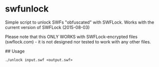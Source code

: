 # swfunlock
Simple script to unlock SWFs "obfuscated" with SWFLock. Works with the current version of SWFLock (2015-08-03)

Please note that this ONLY WORKS with SWFLock-encrypted files (swflock.com) - it is not designed nor tested to work with any other files.

## Usage

```
./unlock input.swf <output.swf>
```

